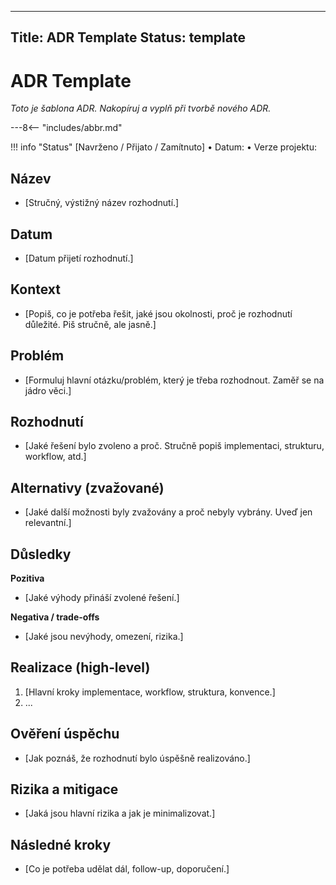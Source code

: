 
---
Title: ADR Template
Status: template
---

# ADR Template

*Toto je šablona ADR. Nakopíruj a vyplň při tvorbě nového ADR.*

---8<-- "includes/abbr.md"

!!! info "Status"
	[Navrženo / Přijato / Zamítnuto] • Datum: <!-- doplň např. 2025–08–15 --> • Verze projektu: <!-- např. 0.1 -->

## Název
- [Stručný, výstižný název rozhodnutí.]

## Datum
- [Datum přijetí rozhodnutí.]

## Kontext
- [Popiš, co je potřeba řešit, jaké jsou okolnosti, proč je rozhodnutí důležité. Piš stručně, ale jasně.]

## Problém
- [Formuluj hlavní otázku/problém, který je třeba rozhodnout. Zaměř se na jádro věci.]

## Rozhodnutí
- [Jaké řešení bylo zvoleno a proč. Stručně popiš implementaci, strukturu, workflow, atd.]

## Alternativy (zvažované)
- [Jaké další možnosti byly zvažovány a proč nebyly vybrány. Uveď jen relevantní.]

## Důsledky
**Pozitiva**
- [Jaké výhody přináší zvolené řešení.]

**Negativa / trade‑offs**
- [Jaké jsou nevýhody, omezení, rizika.]

## Realizace (high‑level)
1. [Hlavní kroky implementace, workflow, struktura, konvence.]
2. ...

## Ověření úspěchu
- [Jak poznáš, že rozhodnutí bylo úspěšně realizováno.]

## Rizika a mitigace
- [Jaká jsou hlavní rizika a jak je minimalizovat.]

## Následné kroky
- [Co je potřeba udělat dál, follow-up, doporučení.]
